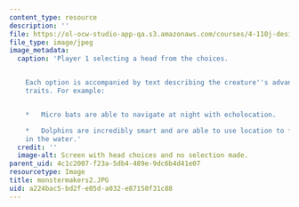 ```yaml
---
content_type: resource
description: ''
file: https://ol-ocw-studio-app-qa.s3.amazonaws.com/courses/4-110j-design-across-scales-disciplines-and-problem-contexts-spring-2013/a224bac5bd2fe05da032e87150f31c88_monstermakers2.JPG
file_type: image/jpeg
image_metadata:
  caption: 'Player 1 selecting a head from the choices.


    Each option is accompanied by text describing the creature''s advantages and survival
    traits. For example:


    *   Micro bats are able to navigate at night with echolocation.

    *   Dolphins are incredibly smart and are able to use location to find things
    in the water.'
  credit: ''
  image-alt: Screen with head choices and no selection made.
parent_uid: 4c1c2007-f23a-5db4-489e-9dc6b4d41e07
resourcetype: Image
title: monstermakers2.JPG
uid: a224bac5-bd2f-e05d-a032-e87150f31c88
---
```

